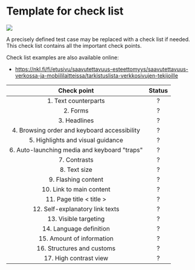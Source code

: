 # Template for check list
 
[![](http://img.youtube.com/vi/Zz3K7KrQwmI/0.jpg)](http://www.youtube.com/watch?v=Zz3K7KrQwmI "")

A precisely defined test case may be replaced with a check list if needed. This check list contains all the important check points.

Check list examples are also available online: 


* https://nkl.fi/fi/etusivu/saavutettavuus-esteettomyys/saavutettavuus-verkossa-ja-mobiililaitteissa/tarkistuslista-verkkosivujen-tekijoille 


| Check point | Status |
|:---:|:---:|
| 1. Text counterparts | ? | 
| 2. Forms | ? |
| 3. Headlines | ?  |
| 4. Browsing order and keyboard accessibility  | ? |
| 5. Highlights and visual guidance | ? |
| 6. Auto-launching media and keyboard "traps" | ? |
| 7. Contrasts | ? |
| 8. Text size | ? |
| 9. Flashing content | ? |
| 10. Link to main content | ? |
| 11. Page title < title > | ? |
| 12. Self-explanatory link texts | ? |
| 13. Visible targeting | ? |
| 14. Language definition | ? |
| 15. Amount of information | ? |
| 16. Structures and customs | ? |
| 17. High contrast view  | ? |




